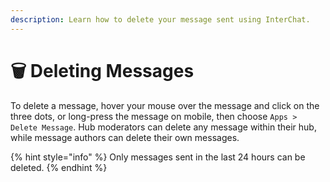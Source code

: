 ```yaml
---
description: Learn how to delete your message sent using InterChat.
---
```


# 🗑️ Deleting Messages

To delete a message, hover your mouse over the message and click on the three dots, or long-press the message on mobile, then choose `Apps > Delete Message`. Hub moderators can delete any message within their hub, while message authors can delete their own messages.&#x20;

{% hint style="info" %}
Only messages sent in the last 24 hours can be deleted.
{% endhint %}
